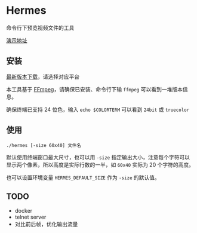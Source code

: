 # Hermes

命令行下预览视频文件的工具

[演示地址](https://www.youtube.com/watch?v=g7OHCnZ9fbk)

## 安装

[最新版本下载](https://github.com/zhengkai/hermes/releases/tag/v1.0.1)，请选择对应平台

本工具基于 [FFmpeg](https://www.ffmpeg.org/download.html)，请确保已安装、命令行下输 `ffmpeg` 可以看到一堆版本信息。

确保终端已支持 24 位色，输入 `echo $COLORTERM` 可以看到 `24bit` 或 `truecolor`

## 使用

    ./hermes [-size 60x40] 文件名

默认使用终端窗口最大尺寸，也可以用 `-size` 指定输出大小，注意每个字符可以显示两个像素，所以高度是实际行数的一半，如 `60x40` 实际为 20 个字符的高度。

也可以设置环境变量 `HERMES_DEFAULT_SIZE` 作为 `-size` 的默认值。

## TODO

* docker
* telnet server
* 对比前后帧，优化输出流量
